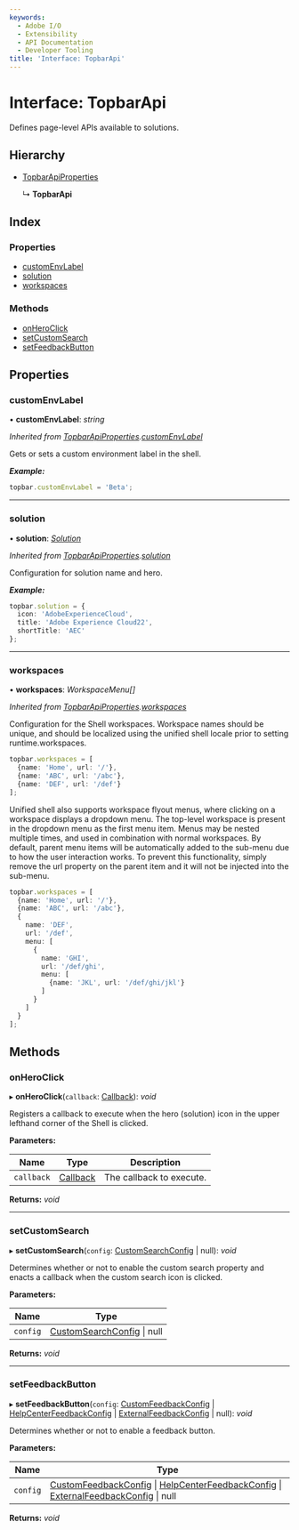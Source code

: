 ```yaml
---
keywords:
  - Adobe I/O
  - Extensibility
  - API Documentation
  - Developer Tooling
title: 'Interface: TopbarApi'
---
```


# Interface: TopbarApi

Defines page-level APIs available to solutions.

## Hierarchy

* [TopbarApiProperties](topbar-topbarapiproperties.md)

  ↳ **TopbarApi**

## Index

### Properties

* [customEnvLabel](topbar-topbarapi.md#customenvlabel)
* [solution](topbar-topbarapi.md#solution)
* [workspaces](topbar-topbarapi.md#workspaces)

### Methods

* [onHeroClick](topbar-topbarapi.md#onheroclick)
* [setCustomSearch](topbar-topbarapi.md#setcustomsearch)
* [setFeedbackButton](topbar-topbarapi.md#setfeedbackbutton)

## Properties

###  customEnvLabel

• **customEnvLabel**: *string*

*Inherited from [TopbarApiProperties](topbar-topbarapiproperties.md).[customEnvLabel](topbar-topbarapiproperties.md#customenvlabel)*

Gets or sets a custom environment label in the shell.

***Example:***

```typescript
topbar.customEnvLabel = 'Beta';
```

<hr />

###  solution

• **solution**: *[Solution](topbar-solution.md)*

*Inherited from [TopbarApiProperties](topbar-topbarapiproperties.md).[solution](topbar-topbarapiproperties.md#solution)*

Configuration for solution name and hero.

***Example:***

```typescript
topbar.solution = {
  icon: 'AdobeExperienceCloud',
  title: 'Adobe Experience Cloud22',
  shortTitle: 'AEC'
};
```

<hr />

###  workspaces

• **workspaces**: *WorkspaceMenu[]*

*Inherited from [TopbarApiProperties](topbar-topbarapiproperties.md).[workspaces](topbar-topbarapiproperties.md#workspaces)*

Configuration for the Shell workspaces. Workspace names should be unique, and should be
localized using the unified shell locale prior to setting runtime.workspaces.

```typescript
topbar.workspaces = [
  {name: 'Home', url: '/'},
  {name: 'ABC', url: '/abc'},
  {name: 'DEF', url: '/def'}
];
```

Unified shell also supports workspace flyout menus, where clicking on a workspace displays a
dropdown menu. The top-level workspace is present in the dropdown menu as the first menu item.
Menus may be nested multiple times, and used in combination with normal workspaces. By default,
parent menu items will be automatically added to the sub-menu due to how the user interaction
works. To prevent this functionality, simply remove the url property on the parent item and it
will not be injected into the sub-menu.

```typescript
topbar.workspaces = [
  {name: 'Home', url: '/'},
  {name: 'ABC', url: '/abc'},
  {
    name: 'DEF',
    url: '/def',
    menu: [
      {
        name: 'GHI',
        url: '/def/ghi',
        menu: [
          {name: 'JKL', url: '/def/ghi/jkl'}
        ]
      }
    ]
  }
];
```

## Methods

###  onHeroClick

▸ **onHeroClick**(`callback`: [Callback](topbar-callback.md)): *void*

Registers a callback to execute when the hero (solution) icon in the upper lefthand corner of
the Shell is clicked.

**Parameters:**

Name | Type | Description |
------ | ------ | ------ |
`callback` | [Callback](topbar-callback.md) | The callback to execute.  |

**Returns:** *void*

<hr />

###  setCustomSearch

▸ **setCustomSearch**(`config`: [CustomSearchConfig](topbar-customsearchconfig.md) | null): *void*

Determines whether or not to enable the custom search property and enacts a callback
when the custom search icon is clicked.

**Parameters:**

Name | Type |
------ | ------ |
`config` | [CustomSearchConfig](topbar-customsearchconfig.md) &#124; null |

**Returns:** *void*

<hr />

###  setFeedbackButton

▸ **setFeedbackButton**(`config`: [CustomFeedbackConfig](topbar-customfeedbackconfig.md) | [HelpCenterFeedbackConfig](topbar-helpcenterfeedbackconfig.md) | [ExternalFeedbackConfig](topbar-externalfeedbackconfig.md) | null): *void*

Determines whether or not to enable a feedback button.

**Parameters:**

Name | Type |
------ | ------ |
`config` | [CustomFeedbackConfig](topbar-customfeedbackconfig.md) &#124; [HelpCenterFeedbackConfig](topbar-helpcenterfeedbackconfig.md) &#124; [ExternalFeedbackConfig](topbar-externalfeedbackconfig.md) &#124; null |

**Returns:** *void*

